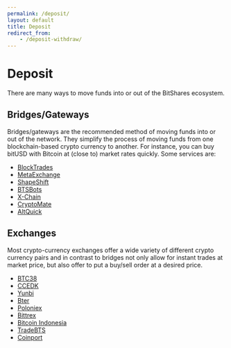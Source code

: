 ```yaml
---
permalink: /deposit/
layout: default
title: Deposit
redirect_from:
    - /deposit-withdraw/
---
```


# Deposit

There are many ways to move funds into or out of the BitShares ecosystem.

## Bridges/Gateways

Bridges/gateways are the recommended method of moving funds into or out of the network.
They simplify the process of moving funds from one blockchain-based crypto currency to another.
For instance, you can buy bitUSD with Bitcoin at (close to) market rates quickly.
Some services are:

- [BlockTrades](https://blocktrades.us/)
- [MetaExchange](https://metaexchange.info/)
- [ShapeShift](https://shapeshift.io/)
- [BTSBots](https://www.btsbots.com/)
- [X-Chain](http://xchain.info/)
- [CryptoMate](https://cryptomate.co.uk/)
- [AltQuick](https://www.altquick.co/)

## Exchanges

Most crypto-currency exchanges offer a wide variety of different crypto currency pairs and in
contrast to bridges not only allow for instant trades at market price, but also offer to put a
buy/sell order at a desired price.

- [BTC38](http://www.btc38.com/trade_en.html)
- [CCEDK](https://www.ccedk.com/)
- [Yunbi](https://yunbi.com/?lang=en)
- [Bter](https://bter.com/)
- [Poloniex](https://www.poloniex.com/)
- [Bittrex](https://bittrex.com/)
- [Bitcoin Indonesia](https://vip.bitcoin.co.id/)
- [TradeBTS](http://www.tradebts.com/)
- [Coinport](https://exchange.coinport.com/)
